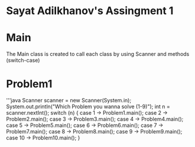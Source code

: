 # Sayat Adilkhanov's Assingment 1

# Main

The Main class is created to call each class by using Scanner and methods (switch-case)

# Problem1

'''java
        Scanner scanner = new Scanner(System.in);
        System.out.println("Which Problem you wanna solve (1-9)");
        int n = scanner.nextInt();
        switch (n)
        {
            case 1 -> Problem1.main();
            case 2 -> Problem2.main();
            case 3 -> Problem3.main();
            case 4 -> Problem4.main();
            case 5 -> Problem5.main();
            case 6 -> Problem6.main();
            case 7 -> Problem7.main();
            case 8 -> Problem8.main();
            case 9 -> Problem9.main();
            case 10 -> Problem10.main();
        }
